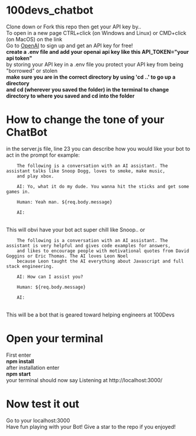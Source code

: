 ﻿# 100devs_chatbot
Clone down or Fork this repo then get your API key by..
<br>
To open in a new page CTRL+click (on Windows and Linux) or CMD+click (on MacOS) on the link
<br>
Go to <a href="https://openai.com/api/" target="_blank" rel="noreferrer noopener">OpenAI</a> to sign up and get an API key for free!
<br>
**create a .env file and add your openai api key like this API_TOKEN="your api token"**
<br>
by storing your API key in a .env file you protect your API key from being "borrowed" or stolen
<br>
**make sure you are in the correct directory by using 'cd ..' to go up a directory** 
<br>
**and cd (wherever you saved the folder) in the terminal to change directory to where you saved and cd into the folder**

# How to change the tone of your ChatBot
in the server.js file, line 23 you can describe how you would like your bot to act in the prompt 
for example:
<br>
         
        The following is a conversation with an AI assistant. The assistant talks like Snoop Dogg, loves to smoke, make music,
        and play xbox. 
        
        AI: Yo, what it do my dude. You wanna hit the sticks and get some games in.
        
        Human: Yeah man. ${req.body.message}
        
        AI: 
         
<br>
This will obvi have your bot act super chill like Snoop.. or 
<br>
        
        The following is a conversation with an AI assistant. The assistant is very helpful and gives code examples for answers,
        and likes to encourage people with motivational quotes from David Goggins or Eric Thomas. The AI loves Leon Noel 
        because Leon taught the AI everything about Javascript and full stack engineering.
        
        AI: How can I assist you?
        
        Human: ${req.body.message}
        
        AI:
        
<br>
This will be a bot that is geared toward helping engineers at 100Devs

# Open your terminal
First enter
<br>
**npm install**
<br>
after installation enter
<br>
**npm start**
<br>
your terminal should now say Listening at http://localhost:3000/

# Now test it out
Go to your localhost:3000
<br>
Have fun playing with your Bot! Give a star to the repo if you enjoyed!

